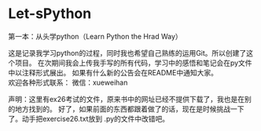# Let-sPython
第一本：从头学python（Learn Python the Hrad Way）
<p>

这是记录我学习python的过程，同时我也希望自己熟练的运用Git。所以创建了这个项目。
在次期间我会上传我手写的所有代码，学习中的感悟和笔记会在py文件中以注释形式展出。
如果有什么新的公告会在README中通知大家。
<br>欢迎各种形式联系：
微信：xueweihan

声明：这里有ex26考试的文件，原来书中的网址已经不提供下载了，我也是在别的地方找到的。
好了，如果前面的东西都跟着做了的话，现在是时候挑战一下了。动手把exercise26.txt放到
.py的文件中改错吧。
</p>
